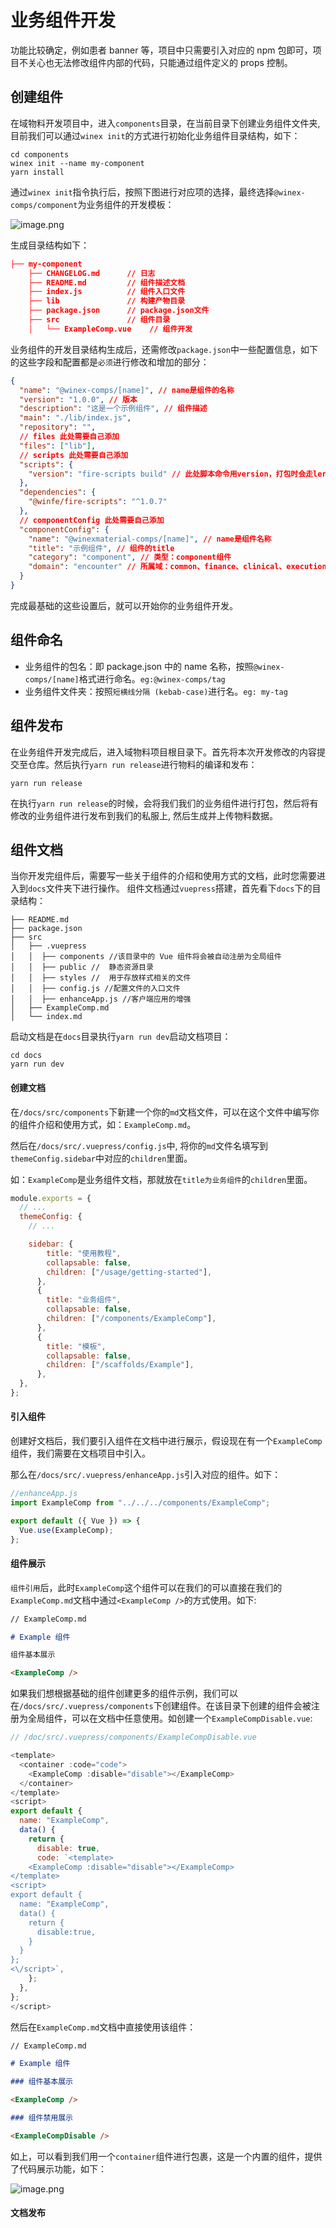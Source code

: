 # 业务组件开发

功能比较确定，例如患者 banner 等，项目中只需要引入对应的 npm 包即可，项目不关心也无法修改组件内部的代码，只能通过组件定义的 props 控制。

## 创建组件

在域物料开发项目中，进入`components`目录，在当前目录下创建业务组件文件夹, 目前我们可以通过`winex init`的方式进行初始化业务组件目录结构，如下：

```
cd components
winex init --name my-component
yarn install
```

通过`winex init`指令执行后，按照下图进行对应项的选择，最终选择`@winex-comps/component`为业务组件的开发模板：

![image.png](/winex-material-doc/component.png)

生成目录结构如下：

```json
├── my-component
    ├── CHANGELOG.md      // 日志
    ├── README.md         // 组件描述文档
    ├── index.js          // 组件入口文件
    ├── lib               // 构建产物目录
    ├── package.json      // package.json文件
    ├── src               // 组件目录
    │   └── ExampleComp.vue    // 组件开发
```

业务组件的开发目录结构生成后，还需修改`package.json`中一些配置信息，如下的这些字段和配置都是`必须`进行修改和增加的部分：

```json
{
  "name": "@winex-comps/[name]", // name是组件的名称
  "version": "1.0.0", // 版本
  "description": "这是一个示例组件", // 组件描述
  "main": "./lib/index.js",
  "repository": "",
  // files 此处需要自己添加
  "files": ["lib"],
  // scripts 此处需要自己添加
  "scripts": {
    "version": "fire-scripts build" // 此处脚本命令用version，打包时会走lerna的钩子
  },
  "dependencies": {
    "@winfe/fire-scripts": "^1.0.7"
  },
  // componentConfig 此处需要自己添加
  "componentConfig": {
    "name": "@winexmaterial-comps/[name]", // name是组件名称
    "title": "示例组件", // 组件的title
    "category": "component", // 类型：component组件
    "domain": "encounter" // 所属域：common、finance、clinical、execution、person、encouter、record、knowledge、material
  }
}
```

完成最基础的这些设置后，就可以开始你的业务组件开发。

## 组件命名

- 业务组件的包名：即 package.json 中的 name 名称，按照`@winex-comps/[name]`格式进行命名。`eg:@winex-comps/tag`
- 业务组件文件夹：按照`短横线分隔 (kebab-case)`进行名。`eg: my-tag`

## 组件发布

在业务组件开发完成后，进入域物料项目根目录下。首先将本次开发修改的内容提交至仓库。然后执行`yarn run release`进行物料的编译和发布：

```
yarn run release
```

在执行`yarn run release`的时候，会将我们我们的业务组件进行打包，然后将有修改的业务组件进行发布到我们的私服上, 然后生成并上传物料数据。

## 组件文档

当你开发完组件后，需要写一些关于组件的介绍和使用方式的文档，此时您需要进入到`docs`文件夹下进行操作。
组件文档通过`vuepress`搭建，首先看下`docs`下的目录结构：

```
├── README.md
├── package.json
├── src
│   ├── .vuepress
│   │  ├── components //该目录中的 Vue 组件将会被自动注册为全局组件
│   │  ├── public //  静态资源目录
│   │  ├── styles //  用于存放样式相关的文件
│   │  ├── config.js //配置文件的入口文件
│   │  ├── enhanceApp.js //客户端应用的增强
│   ├── ExampleComp.md
│   └── index.md

```

启动文档是在`docs`目录执行`yarn run dev`启动文档项目：

```
cd docs
yarn run dev
```

#### 创建文档

在`/docs/src/components`下新建一个你的`md`文档文件，可以在这个文件中编写你的组件介绍和使用方式，如：`ExampleComp.md`。

然后在`/docs/src/.vuepress/config.js`中, 将你的`md`文件名填写到`themeConfig.sidebar`中对应的`children`里面。

如：`ExampleComp`是业务组件文档，那就放在`title为业务组件`的`children`里面。

```javascript
module.exports = {
  // ...
  themeConfig: {
    // ...

    sidebar: {
        title: "使用教程",
        collapsable: false,
        children: ["/usage/getting-started"],
      },
      {
        title: "业务组件",
        collapsable: false,
        children: ["/components/ExampleComp"],
      },
      {
        title: "模板",
        collapsable: false,
        children: ["/scaffolds/Example"],
      },
  },
};
```

#### 引入组件

创建好文档后，我们要引入组件在文档中进行展示，假设现在有一个`ExampleComp`组件，我们需要在文档项目中引入。

那么在`/docs/src/.vuepress/enhanceApp.js`引入对应的组件。如下：

```javascript
//enhanceApp.js
import ExampleComp from "../../../components/ExampleComp";

export default ({ Vue }) => {
  Vue.use(ExampleComp);
};
```

#### 组件展示

`组件引用`后，此时`ExampleComp`这个组件可以在我们的可以直接在我们的`ExampleComp.md`文档中通过`<ExampleComp />`的方式使用。如下:

```md
// ExampleComp.md

# Example 组件

组件基本展示

<ExampleComp />
```

如果我们想根据基础的组件创建更多的组件示例，我们可以在`/docs/src/.vuepress/components`下创建组件。在该目录下创建的组件会被注册为全局组件，可以在文档中任意使用。如创建一个`ExampleCompDisable.vue`:

```javascript
// /doc/src/.vuepress/components/ExampleCompDisable.vue

<template>
  <container :code="code">
    <ExampleComp :disable="disable"></ExampleComp>
  </container>
</template>
<script>
export default {
  name: "ExampleComp",
  data() {
    return {
      disable: true,
      code: `<template>
    <ExampleComp :disable="disable"></ExampleComp>
</template>
<script>
export default {
  name: "ExampleComp",
  data() {
    return {
      disable:true,
    }
  }
};
<\/script>`,
    };
  },
};
</script>

```

然后在`ExampleComp.md`文档中直接使用该组件：

```md
// ExampleComp.md

# Example 组件

### 组件基本展示

<ExampleComp />

### 组件禁用展示

<ExampleCompDisable />
```

如上，可以看到我们用一个`container`组件进行包裹，这是一个内置的组件，提供了代码展示功能，如下：

![image.png](/winex-material-doc/demo.png)

#### 文档发布
